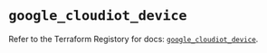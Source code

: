 # `google_cloudiot_device`

Refer to the Terraform Registory for docs: [`google_cloudiot_device`](https://registry.terraform.io/providers/hashicorp/google/4.75.0/docs/resources/cloudiot_device).
